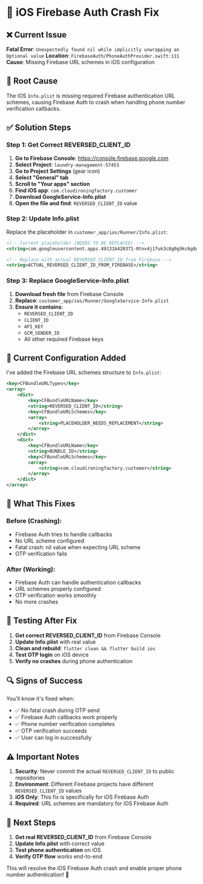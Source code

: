 # 🔧 iOS Firebase Auth Crash Fix

## ❌ **Current Issue**

**Fatal Error**: `Unexpectedly found nil while implicitly unwrapping an Optional value`
**Location**: `FirebaseAuth/PhoneAuthProvider.swift:111`
**Cause**: Missing Firebase URL schemes in iOS configuration

## 🎯 **Root Cause**

The iOS `Info.plist` is missing required Firebase authentication URL schemes, causing Firebase Auth to crash when handling phone number verification callbacks.

## ✅ **Solution Steps**

### **Step 1: Get Correct REVERSED_CLIENT_ID**

1. **Go to Firebase Console**: https://console.firebase.google.com
2. **Select Project**: `laundry-management-57453`
3. **Go to Project Settings** (gear icon)
4. **Select "General" tab**
5. **Scroll to "Your apps" section**
6. **Find iOS app**: `com.cloudironingfactory.customer`
7. **Download GoogleService-Info.plist**
8. **Open the file and find**: `REVERSED_CLIENT_ID` value

### **Step 2: Update Info.plist**

Replace the placeholder in `customer_app/ios/Runner/Info.plist`:

```xml
<!-- Current placeholder (NEEDS TO BE REPLACED) -->
<string>com.googleusercontent.apps.491316420371-0tnv4j1fuk3c8g0g9kc6g8g9g9g9g9g9</string>

<!-- Replace with actual REVERSED_CLIENT_ID from Firebase -->
<string>ACTUAL_REVERSED_CLIENT_ID_FROM_FIREBASE</string>
```

### **Step 3: Replace GoogleService-Info.plist**

1. **Download fresh file** from Firebase Console
2. **Replace**: `customer_app/ios/Runner/GoogleService-Info.plist`
3. **Ensure it contains**:
   - `REVERSED_CLIENT_ID`
   - `CLIENT_ID`
   - `API_KEY`
   - `GCM_SENDER_ID`
   - All other required Firebase keys

## 🔧 **Current Configuration Added**

I've added the Firebase URL schemes structure to `Info.plist`:

```xml
<key>CFBundleURLTypes</key>
<array>
    <dict>
        <key>CFBundleURLName</key>
        <string>REVERSED_CLIENT_ID</string>
        <key>CFBundleURLSchemes</key>
        <array>
            <string>PLACEHOLDER_NEEDS_REPLACEMENT</string>
        </array>
    </dict>
    <dict>
        <key>CFBundleURLName</key>
        <string>BUNDLE_ID</string>
        <key>CFBundleURLSchemes</key>
        <array>
            <string>com.cloudironingfactory.customer</string>
        </array>
    </dict>
</array>
```

## 🎯 **What This Fixes**

### **Before (Crashing):**
- Firebase Auth tries to handle callbacks
- No URL scheme configured
- Fatal crash: nil value when expecting URL scheme
- OTP verification fails

### **After (Working):**
- Firebase Auth can handle authentication callbacks
- URL schemes properly configured
- OTP verification works smoothly
- No more crashes

## 📱 **Testing After Fix**

1. **Get correct REVERSED_CLIENT_ID** from Firebase Console
2. **Update Info.plist** with real value
3. **Clean and rebuild**: `flutter clean && flutter build ios`
4. **Test OTP login** on iOS device
5. **Verify no crashes** during phone authentication

## 🔍 **Signs of Success**

You'll know it's fixed when:
- ✅ No fatal crash during OTP send
- ✅ Firebase Auth callbacks work properly
- ✅ Phone number verification completes
- ✅ OTP verification succeeds
- ✅ User can log in successfully

## ⚠️ **Important Notes**

1. **Security**: Never commit the actual `REVERSED_CLIENT_ID` to public repositories
2. **Environment**: Different Firebase projects have different `REVERSED_CLIENT_ID` values
3. **iOS Only**: This fix is specifically for iOS Firebase Auth
4. **Required**: URL schemes are mandatory for iOS Firebase Auth

## 🚀 **Next Steps**

1. **Get real REVERSED_CLIENT_ID** from Firebase Console
2. **Update Info.plist** with correct value
3. **Test phone authentication** on iOS
4. **Verify OTP flow** works end-to-end

This will resolve the iOS Firebase Auth crash and enable proper phone number authentication! 🎯 